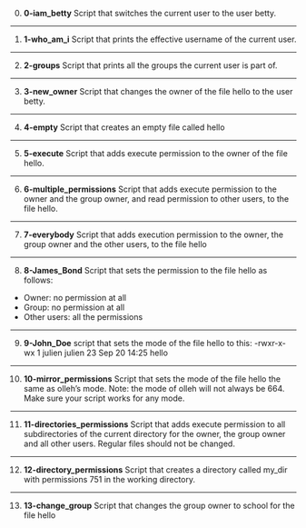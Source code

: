 0. **0-iam_betty**
Script that switches the current user to the user betty.
---
1. **1-who_am_i**
Script that prints the effective username of the current user.
---
2. **2-groups**
Script that prints all the groups the current user is part of.
---
3. **3-new_owner**
Script that changes the owner of the file hello to the user betty.
---
4. **4-empty**
Script that creates an empty file called hello
---
5. **5-execute**
Script that adds execute permission to the owner of the file hello.
---
6. **6-multiple_permissions**
Script that adds execute permission to the owner and the group owner, and read permission to other users, to the file hello.
---
7. **7-everybody**
Script that adds execution permission to the owner, the group owner and the other users, to the file hello
---
8. **8-James_Bond**
Script that sets the permission to the file hello as follows:
- Owner: no permission at all
- Group: no permission at all
- Other users: all the permissions
---
9. **9-John_Doe**
script that sets the mode of the file hello to this: -rwxr-x-wx 1 julien julien 23 Sep 20 14:25 hello
---
10. **10-mirror_permissions**
Script that sets the mode of the file hello the same as olleh’s mode.
Note: the mode of olleh will not always be 664. Make sure your script works for any mode.
---
11. **11-directories_permissions**
Script that adds execute permission to all subdirectories of the current directory for the owner, the group owner and all other users. Regular files should not be changed.
---
12. **12-directory_permissions**
Script that creates a directory called my_dir with permissions 751 in the working directory.
---
13. **13-change_group**
Script that changes the group owner to school for the file hello 
